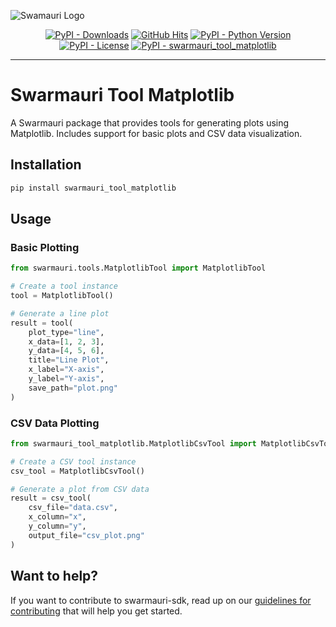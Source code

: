 
![Swamauri Logo](https://res.cloudinary.com/dbjmpekvl/image/upload/v1730099724/Swarmauri-logo-lockup-2048x757_hww01w.png)

<p align="center">
    <a href="https://pypi.org/project/swarmauri_tool_matplotlib/">
        <img src="https://img.shields.io/pypi/dm/swarmauri_tool_matplotlib" alt="PyPI - Downloads"/></a>
    <a href="https://github.com/swarmauri/swarmauri-sdk/blob/master/pkgs/standards/swarmauri_tool_matplotlib/README.md">
        <img src="https://hits.seeyoufarm.com/api/count/incr/badge.svg?url=https://github.com/swarmauri/swarmauri-sdk/pkgs/standards/swarmauri_tool_matplotlib/README.md&count_bg=%2379C83D&title_bg=%23555555&icon=&icon_color=%23E7E7E7&title=hits&edge_flat=false" alt="GitHub Hits"/></a>
    <a href="https://pypi.org/project/swarmauri_tool_matplotlib/">
        <img src="https://img.shields.io/pypi/pyversions/swarmauri_tool_matplotlib" alt="PyPI - Python Version"/></a>
    <a href="https://pypi.org/project/swarmauri_tool_matplotlib/">
        <img src="https://img.shields.io/pypi/l/swarmauri_tool_matplotlib" alt="PyPI - License"/></a>
    <a href="https://pypi.org/project/swarmauri_tool_matplotlib/">
        <img src="https://img.shields.io/pypi/v/swarmauri_tool_matplotlib?label=swarmauri_tool_matplotlib&color=green" alt="PyPI - swarmauri_tool_matplotlib"/></a>
</p>

---

# Swarmauri Tool Matplotlib

A Swarmauri package that provides tools for generating plots using Matplotlib. Includes support for basic plots and CSV data visualization.

## Installation

```bash
pip install swarmauri_tool_matplotlib
```

## Usage

### Basic Plotting
```python
from swarmauri.tools.MatplotlibTool import MatplotlibTool

# Create a tool instance
tool = MatplotlibTool()

# Generate a line plot
result = tool(
    plot_type="line",
    x_data=[1, 2, 3],
    y_data=[4, 5, 6],
    title="Line Plot",
    x_label="X-axis",
    y_label="Y-axis",
    save_path="plot.png"
)
```

### CSV Data Plotting
```python
from swarmauri_tool_matplotlib.MatplotlibCsvTool import MatplotlibCsvTool

# Create a CSV tool instance
csv_tool = MatplotlibCsvTool()

# Generate a plot from CSV data
result = csv_tool(
    csv_file="data.csv",
    x_column="x",
    y_column="y",
    output_file="csv_plot.png"
)
```

## Want to help?

If you want to contribute to swarmauri-sdk, read up on our [guidelines for contributing](https://github.com/swarmauri/swarmauri-sdk/blob/master/contributing.md) that will help you get started.


